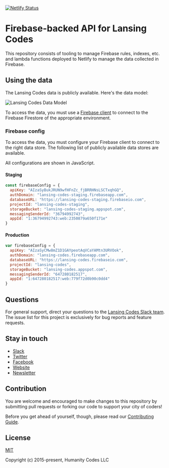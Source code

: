 [![Netlify Status](https://api.netlify.com/api/v1/badges/b772609a-aedb-45c7-8298-f4623db20ecc/deploy-status)](https://app.netlify.com/sites/lansingcodes-api-staging/deploys)

# Firebase-backed API for Lansing Codes

This repository consists of tooling to manage Firebase rules, indexes, etc. and
lambda functions deployed to Netlify to manage the data collected in Firebase.

## Using the data

The Lansing Codes data is publicly available. Here's the data model:

![Lansing Codes Data Model](https://i.imgur.com/L2Xl8zt.jpg)

To access the data, you must use a
[Firebase client](https://firebase.google.com/docs/firestore/quickstart#set_up_your_development_environment)
to connect to the Firebase Firestore of the appropriate environment.

### Firebase config

To access the data, you must configure your Firebase client to connect to the
right data store. The following list of publicly available data stores are
available.

All configurations are shown in JavaScript.

#### Staging

``` js
const firebaseConfig = {
  apiKey: "AIzaSyBukJRUN9wfHFnZc_fjBRRHNsLSCTxqhGQ",
  authDomain: "lansing-codes-staging.firebaseapp.com",
  databaseURL: "https://lansing-codes-staging.firebaseio.com",
  projectId: "lansing-codes-staging",
  storageBucket: "lansing-codes-staging.appspot.com",
  messagingSenderId: "36794992743",
  appId: "1:36794992743:web:2350879a650f171e"
}
```

#### Production

``` js
var firebaseConfig = {
  apiKey: "AIzaSyCMw8mZ1D1GAYpeotAqVCaYAMtn3URVOok",
  authDomain: "lansing-codes.firebaseapp.com",
  databaseURL: "https://lansing-codes.firebaseio.com",
  projectId: "lansing-codes",
  storageBucket: "lansing-codes.appspot.com",
  messagingSenderId: "647280182517",
  appId: "1:647280182517:web:779f72d0b90c0dd4"
}
```

## Questions

For general support, direct your questions to the
[Lansing Codes Slack team](http://slack.lansing.codes). The issue list for this
project is exclusively for bug reports and feature requests.

## Stay in touch

- [Slack](http://slack.lansing.codes)
- [Twitter](https://twitter.com/lansingcodes)
- [Facebook](https://www.facebook.com/lansingcodes)
- [Website](https://www.lansing.codes)
- [Newsletter](http://bit.ly/lansing-codes-newsletter)

## Contribution

You are welcome and encouraged to make changes to this repository by submitting
pull requests or forking our code to support your city of coders!

Before you get ahead of yourself, though, please read our
[Contributing Guide](https://github.com/lansingcodes/api/blob/master/.github/CONTRIBUTING.md).

## License

[MIT](http://opensource.org/licenses/MIT)

Copyright (c) 2015-present, Humanity Codes LLC
